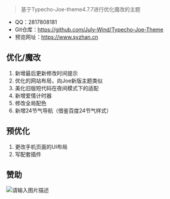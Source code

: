 > 基于Typecho-Joe-theme4.7.7进行优化魔改的主题
- QQ：2817808181
- Git仓库：https://github.com/July-Wind/Typecho-Joe-Theme
- 预览网址：https://www.syzhan.cn

## 优化/魔改
1. 新增最后更新修改时间提示
2. 优化的网站布局，向Joe新版主题类似
3. 美化旧版短代码在夜间模式下的适配
4. 新增爱情计时器
5. 修改全局配色
6. 新增24节气导航（借鉴百度24节气样式）

## 预优化
1. 更改手机页面的UI布局
2. 写配套插件

## 赞助
![请输入图片描述][1]

  [1]: https://cdn.jsdelivr.net/gh/july-wind/img/img/erwei.jpg
